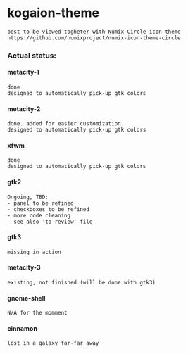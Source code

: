 # kogaion-theme
	best to be viewed togheter with Numix-Circle icon theme
	https://github.com/numixproject/numix-icon-theme-circle

### Actual status:

#### metacity-1
	done
	designed to automatically pick-up gtk colors

#### metacity-2
	done. added for easier customization.
	designed to automatically pick-up gtk colors

#### xfwm
	done
	designed to automatically pick-up gtk colors

#### gtk2
	Ongoing, TBD:
	- panel to be refined
	- checkboxes to be refined
	- more code cleaning
	- see also 'to review' file

#### gtk3
	missing in action

#### metacity-3
	existing, not finished (will be done with gtk3)

#### gnome-shell
	N/A for the momment

#### cinnamon
	lost in a galaxy far-far away
